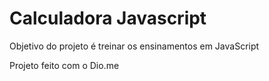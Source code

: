 # Calculadora Javascript
 
 Objetivo do projeto é treinar os ensinamentos em JavaScript
 
 Projeto feito com o Dio.me
